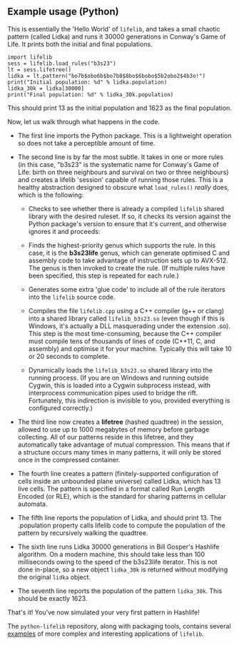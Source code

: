 
Example usage (Python)
----------------------

This is essentially the 'Hello World' of `lifelib`, and takes a small chaotic
pattern (called Lidka) and runs it 30000 generations in Conway's Game of Life.
It prints both the initial and final populations.

    import lifelib
    sess = lifelib.load_rules("b3s23")
    lt = sess.lifetree()
    lidka = lt.pattern("bo7b$obo6b$bo7b8$8bo$6bobo$5b2obo2$4b3o!")
    print("Initial population: %d" % lidka.population)
    lidka_30k = lidka[30000]
    print("Final population: %d" % lidka_30k.population)

This should print 13 as the initial population and 1623 as the final
population.

Now, let us walk through what happens in the code.

 - The first line imports the Python package. This is a lightweight operation
   so does not take a perceptible amount of time.

 - The second line is by far the most subtle. It takes in one or more rules
   (in this case, "b3s23" is the systematic name for Conway's Game of Life:
   birth on three neighbours and survival on two or three neighbours) and
   creates a lifelib 'session' capable of running those rules. This is a
   healthy abstraction designed to obscure what `load_rules()` _really_ does,
   which is the following:

    - Checks to see whether there is already a compiled `lifelib` shared
      library with the desired ruleset. If so, it checks its version against
      the Python package's version to ensure that it's current, and otherwise
      ignores it and proceeds:

    - Finds the highest-priority genus which supports the rule. In this case,
      it is the **b3s23life** genus, which can generate optimised C and
      assembly code to take advantage of instruction sets up to AVX-512. The
      genus is then invoked to create the rule. (If multiple rules have been
      specified, this step is repeated for each rule.)

    - Generates some extra 'glue code' to include all of the rule iterators
      into the `lifelib` source code.

    - Compiles the file `lifelib.cpp` using a C++ compiler (g++ or clang)
      into a shared library called `lifelib_b3s23.so` (even though if this
      is Windows, it's actually a DLL masquerading under the extension .so).
      This step is the most time-consuming, because the C++ compiler must
      compile tens of thousands of lines of code (C++11, C, and assembly)
      and optimise it for your machine. Typically this will take 10 or 20
      seconds to complete.

    - Dynamically loads the `lifelib_b3s23.so` shared library into the
      running process. (If you are on Windows and running outside Cygwin,
      this is loaded into a Cygwin subprocess instead, with interprocess
      communication pipes used to bridge the rift. Fortunately, this
      indirection is invisible to you, provided everything is configured
      correctly.)

 - The third line now creates a **lifetree** (hashed quadtree) in the
   session, allowed to use up to 1000 megabytes of memory before garbage
   collecting. All of our patterns reside in this lifetree, and they
   automatically take advantage of mutual compression. This means that
   if a structure occurs many times in many patterns, it will only be
   stored once in the compressed container.

 - The fourth line creates a pattern (finitely-supported configuration of
   cells inside an unbounded plane universe) called Lidka, which has 13
   live cells. The pattern is specified in a format called Run Length
   Encoded (or RLE), which is the standard for sharing patterns in cellular
   automata.

 - The fifth line reports the population of Lidka, and should print 13. The
   .population property calls lifelib code to compute the population of the
   pattern by recursively walking the quadtree.

 - The sixth line runs Lidka 30000 generations in Bill Gosper's Hashlife
   algorithm. On a modern machine, this should take less than 100 milliseconds
   owing to the speed of the b3s23life iterator. This is not done in-place,
   so a new object `lidka_30k` is returned without modifying the original
   `lidka` object.

 - The seventh line reports the population of the pattern `lidka_30k`. This
   should be exactly 1623.

That's it! You've now simulated your very first pattern in Hashlife!

The `python-lifelib` repository, along with packaging tools, contains several
[examples](https://gitlab.com/apgoucher/python-lifelib/tree/master/notebooks)
of more complex and interesting applications of `lifelib`.
